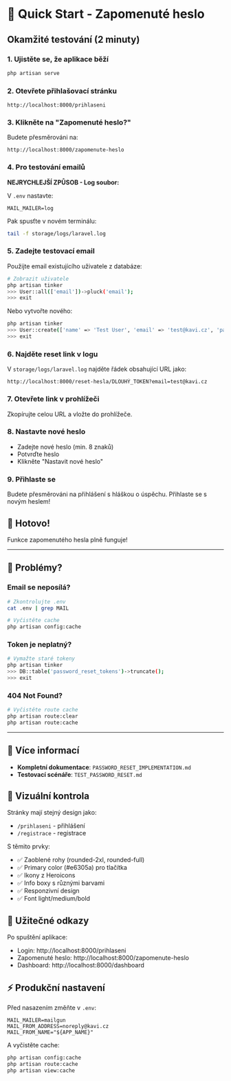 # 🚀 Quick Start - Zapomenuté heslo

## Okamžité testování (2 minuty)

### 1. Ujistěte se, že aplikace běží

```bash
php artisan serve
```

### 2. Otevřete přihlašovací stránku

```
http://localhost:8000/prihlaseni
```

### 3. Klikněte na "Zapomenuté heslo?"

Budete přesměrováni na:

```
http://localhost:8000/zapomenute-heslo
```

### 4. Pro testování emailů

**NEJRYCHLEJŠÍ ZPŮSOB - Log soubor:**

V `.env` nastavte:

```env
MAIL_MAILER=log
```

Pak spusťte v novém terminálu:

```bash
tail -f storage/logs/laravel.log
```

### 5. Zadejte testovací email

Použijte email existujícího uživatele z databáze:

```bash
# Zobrazit uživatele
php artisan tinker
>>> User::all(['email'])->pluck('email');
>>> exit
```

Nebo vytvořte nového:

```bash
php artisan tinker
>>> User::create(['name' => 'Test User', 'email' => 'test@kavi.cz', 'password' => bcrypt('password123')]);
>>> exit
```

### 6. Najděte reset link v logu

V `storage/logs/laravel.log` najděte řádek obsahující URL jako:

```
http://localhost:8000/reset-hesla/DLOUHÝ_TOKEN?email=test@kavi.cz
```

### 7. Otevřete link v prohlížeči

Zkopírujte celou URL a vložte do prohlížeče.

### 8. Nastavte nové heslo

- Zadejte nové heslo (min. 8 znaků)
- Potvrďte heslo
- Klikněte "Nastavit nové heslo"

### 9. Přihlaste se

Budete přesměrováni na přihlášení s hláškou o úspěchu.
Přihlaste se s novým heslem!

## 🎉 Hotovo!

Funkce zapomenutého hesla plně funguje!

---

## 🐛 Problémy?

### Email se neposílá?

```bash
# Zkontrolujte .env
cat .env | grep MAIL

# Vyčistěte cache
php artisan config:cache
```

### Token je neplatný?

```bash
# Vymažte staré tokeny
php artisan tinker
>>> DB::table('password_reset_tokens')->truncate();
>>> exit
```

### 404 Not Found?

```bash
# Vyčistěte route cache
php artisan route:clear
php artisan route:cache
```

---

## 📖 Více informací

- **Kompletní dokumentace**: `PASSWORD_RESET_IMPLEMENTATION.md`
- **Testovací scénáře**: `TEST_PASSWORD_RESET.md`

## 🎨 Vizuální kontrola

Stránky mají stejný design jako:

- `/prihlaseni` - přihlášení
- `/registrace` - registrace

S těmito prvky:

- ✅ Zaoblené rohy (rounded-2xl, rounded-full)
- ✅ Primary color (#e6305a) pro tlačítka
- ✅ Ikony z Heroicons
- ✅ Info boxy s různými barvami
- ✅ Responzivní design
- ✅ Font light/medium/bold

## 🔗 Užitečné odkazy

Po spuštění aplikace:

- Login: http://localhost:8000/prihlaseni
- Zapomenuté heslo: http://localhost:8000/zapomenute-heslo
- Dashboard: http://localhost:8000/dashboard

## ⚡ Produkční nastavení

Před nasazením změňte v `.env`:

```env
MAIL_MAILER=mailgun
MAIL_FROM_ADDRESS=noreply@kavi.cz
MAIL_FROM_NAME="${APP_NAME}"
```

A vyčistěte cache:

```bash
php artisan config:cache
php artisan route:cache
php artisan view:cache
```
